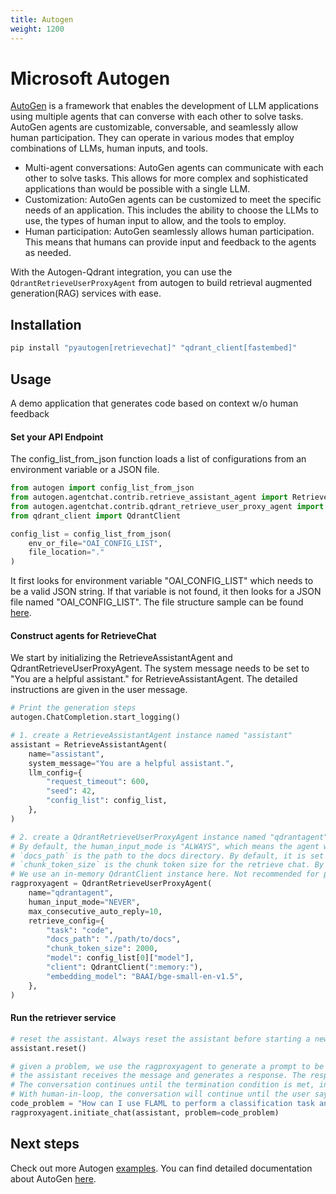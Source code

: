 ```yaml
---
title: Autogen
weight: 1200
---
```


# Microsoft Autogen

[AutoGen](https://github.com/microsoft/autogen) is a framework that enables the development of LLM applications using multiple agents that can converse with each other to solve tasks. AutoGen agents are customizable, conversable, and seamlessly allow human participation. They can operate in various modes that employ combinations of LLMs, human inputs, and tools.

 - Multi-agent conversations: AutoGen agents can communicate with each other to solve tasks. This allows for more complex and sophisticated applications than would be possible with a single LLM.
- Customization: AutoGen agents can be customized to meet the specific needs of an application. This includes the ability to choose the LLMs to use, the types of human input to allow, and the tools to employ.
- Human participation: AutoGen seamlessly allows human participation. This means that humans can provide input and feedback to the agents as needed.

With the Autogen-Qdrant integration, you can use the `QdrantRetrieveUserProxyAgent` from autogen to build retrieval augmented generation(RAG) services with ease.

## Installation
```bash
pip install "pyautogen[retrievechat]" "qdrant_client[fastembed]"
```

## Usage
A demo application that generates code based on context w/o human feedback

#### Set your API Endpoint

The config_list_from_json function loads a list of configurations from an environment variable or a JSON file.

```python
from autogen import config_list_from_json
from autogen.agentchat.contrib.retrieve_assistant_agent import RetrieveAssistantAgent
from autogen.agentchat.contrib.qdrant_retrieve_user_proxy_agent import QdrantRetrieveUserProxyAgent
from qdrant_client import QdrantClient

config_list = config_list_from_json(
    env_or_file="OAI_CONFIG_LIST",
    file_location="."
)
```

It first looks for environment variable "OAI_CONFIG_LIST" which needs to be a valid JSON string. If that variable is not found, it then looks for a JSON file named "OAI_CONFIG_LIST". The file structure sample can be found [here](https://github.com/microsoft/autogen/blob/main/OAI_CONFIG_LIST_sample).

#### Construct agents for RetrieveChat

We start by initializing the RetrieveAssistantAgent and QdrantRetrieveUserProxyAgent. The system message needs to be set to "You are a helpful assistant." for RetrieveAssistantAgent. The detailed instructions are given in the user message.

```python
# Print the generation steps
autogen.ChatCompletion.start_logging()

# 1. create a RetrieveAssistantAgent instance named "assistant"
assistant = RetrieveAssistantAgent(
    name="assistant", 
    system_message="You are a helpful assistant.",
    llm_config={
        "request_timeout": 600,
        "seed": 42,
        "config_list": config_list,
    },
)

# 2. create a QdrantRetrieveUserProxyAgent instance named "qdrantagent"
# By default, the human_input_mode is "ALWAYS", which means the agent will ask for human input at every step. We set it to "NEVER" here.
# `docs_path` is the path to the docs directory. By default, it is set to "./docs". Here we specify a custom path.
# `chunk_token_size` is the chunk token size for the retrieve chat. By default, it is set to `max_tokens * 0.6`, here we set it to 2000.
# We use an in-memory QdrantClient instance here. Not recommended for production.
ragproxyagent = QdrantRetrieveUserProxyAgent(
    name="qdrantagent",
    human_input_mode="NEVER",
    max_consecutive_auto_reply=10,
    retrieve_config={
        "task": "code",
        "docs_path": "./path/to/docs",
        "chunk_token_size": 2000,
        "model": config_list[0]["model"],
        "client": QdrantClient(":memory:"),
        "embedding_model": "BAAI/bge-small-en-v1.5",
    },
)
```

#### Run the retriever service
```python
# reset the assistant. Always reset the assistant before starting a new conversation.
assistant.reset()

# given a problem, we use the ragproxyagent to generate a prompt to be sent to the assistant as the initial message.
# the assistant receives the message and generates a response. The response will be sent back to the ragproxyagent for processing.
# The conversation continues until the termination condition is met, in RetrieveChat, the termination condition when no human-in-loop is no code block detected.
# With human-in-loop, the conversation will continue until the user says "exit".
code_problem = "How can I use FLAML to perform a classification task and use spark to do parallel training? Train 30 seconds and force cancel jobs if time limit is reached."
ragproxyagent.initiate_chat(assistant, problem=code_problem)
```

## Next steps
Check out more Autogen [examples](https://microsoft.github.io/autogen/docs/Examples/AutoGen-AgentChat). You can find detailed documentation about AutoGen [here](https://microsoft.github.io/autogen/).